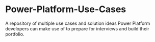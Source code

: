 # Power-Platform-Use-Cases
A repository of multiple use cases and solution ideas Power Platform developers can make use of to prepare for interviews and build their portfolio.
